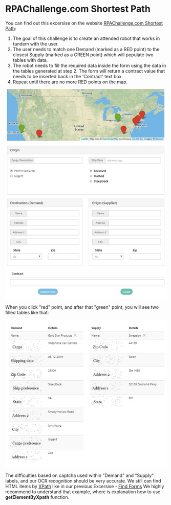 # RPAChallenge.com Shortest Path

You can find out this excersise on the website [RPAChallenge.com Shortest Path](http://rpachallenge.com/assets/shortestPath/public/shortestpath.html):

1. The goal of this challenge is to create an attended robot that works in tandem with the user.
2. The user needs to match one Demand (marked as a RED point) to the closest Supply (marked as a GREEN point) which will populate two tables with data.
3. The robot needs to fill the required data inside the form using the data in the tables generated at step 2. The form will return a contract value that needs to be inserted back in the 'Contract' text box.
4. Repeat until there are no more RED points on the map.

![Map](map.jpg)

When you click "red" point, and after that "green" point, 
you will see two filled tables like that:

![Tables](tables.jpg)

The difficulties based on captcha used within "Demand" and "Supply" labels, 
and our OCR recognition should be very accurate. We still can find HTML items by [XPath](https://www.w3schools.com/xml/xpath_syntax.asp) 
like in our previous Excersise - [Find Forms](https://github.com/G1ANT-Robot/G1ANT.Hackaton.Tutorials/tree/master/RPAChallenge.InputForms)
We highly recommend to understand that example, where is explanation how to use 
**getElementByXpath** function.

